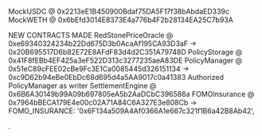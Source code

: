 MockUSDC @ 0x2213eE1B450900Bdaf75DA5F17f38bAbdaED339c
MockWETH @ 0x6bEfd3014E8373E4a776b4F2b28134EA25C7b93A 

NEW CONTRACTS MADE
RedStonePriceOracle @ 0xe69340324234b22Dd675D3b0AcaAf195CA93D3aF -> 0x20B695517D6b82E72E8AFdF83d4d2C351A79748D
   PolicyStorage      @ 0x41F8fEBb4EF425a3eF522D313c3277235aeA83DE
   PolicyManager      @ 0x51eC89cFEE02cBe9Fc3E1Ca0085445d326151134 -> 0xc9D62b94eBe0EbDc68d695d4a5AA9017c0a41383
   Authorized PolicyManager as writer
   SettlementEngine   @ 0x6B6A30149b99A09b697805eA5b2AaDCbC396586a
   FOMOInsurance      @ 0x7964bBECA179E4e00c02A71A84C6A327E3e808Cb ->   FOMO_INSURANCE: '0x6F134a509A4Af0366A1e667c321f1B6a42B8Ab42',

.
